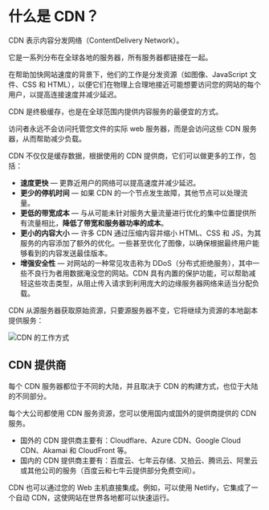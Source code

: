 # 什么是 CDN？

CDN 表示内容分发网络（ContentDelivery Network）。

它是一系列分布在全球各地的服务器，所有服务器都链接在一起。

在帮助加快网站速度的背景下，他们的工作是分发资源（如图像、JavaScript 文件、CSS 和 HTML），以便它们在物理上合理地接近可能想要访问您的网站的每个用户，以提高连接速度并减少延迟。

CDN 是终极缓存，也是在全球范围内提供内容服务的最便宜的方式。

访问者永远不会访问托管您文件的实际 web 服务器，而是会访问这些 CDN 服务器，从而帮助减少负载。

CDN 不仅仅是缓存数据，根据使用的 CDN 提供商，它们可以做更多的工作，包括：

- **速度更快** — 更靠近用户的网络可以提高速度并减少延迟。
- **更少的停机时间** — 如果 CDN 的一个节点发生故障，其他节点可以处理流量。
- **更低的带宽成本** — 与从可能未针对服务大量流量进行优化的集中位置提供所有流量相比，**降低了带宽和服务器功率的成本**。
- **更小的内容大小** — 许多 CDN 通过压缩内容并缩小 HTML、CSS 和 JS，为其服务的内容添加了额外的优化。一些甚至优化了图像，以确保根据最终用户能够看到的内容发送最佳版本。
- **增强安全性** — 对网站的一种常见攻击称为 DDoS（分布式拒绝服务），其中一些不良行为者用数据淹没您的网站。CDN 具有内置的保护功能，可以帮助减轻这些攻击类型，从阻止传入请求到利用庞大的边缘服务器网络来适当分配负载。

CDN 从源服务器获取原始资源，只要源服务器不变，它将继续为资源的本地副本提供服务：

![CDN 的工作方式](https://upload-images.jianshu.io/upload_images/18281896-73ee14b26fc59173.png?imageMogr2/auto-orient/strip%7CimageView2/2/w/1240)

## CDN 提供商

每个 CDN 服务器都位于不同的大陆，并且取决于 CDN 的构建方式，也位于大陆的不同部分。

每个大公司都使用 CDN 服务资源，您可以使用国内或国外的提供商提供的 CDN 服务。

- 国外的 CDN 提供商主要有：Cloudflare、Azure CDN、Google Cloud CDN、Akamai 和 CloudFront 等。
- 国内的 CDN 提供商主要有：百度云、七年云存储、又拍云、腾讯云、阿里云或其他公司的服务（百度云和七牛云提供部分免费空间）。

CDN 也可以通过您的 Web 主机直接集成。例如，可以使用 Netlify，它集成了一个自动 CDN，这使网站在世界各地都可以快速运行。
